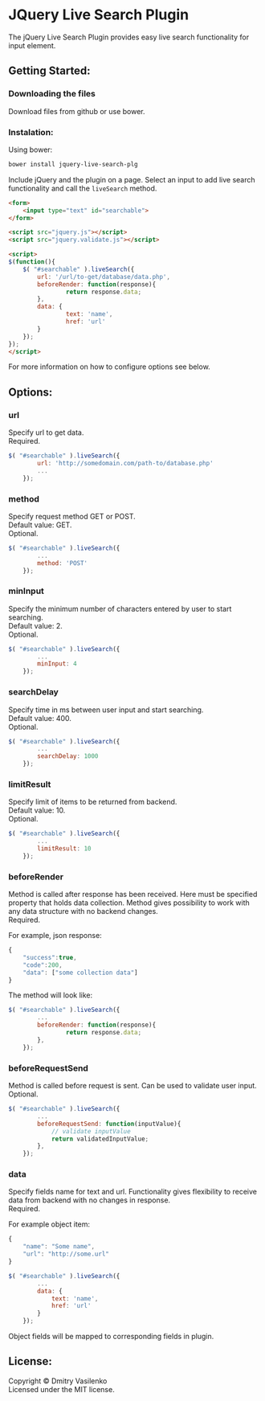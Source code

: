JQuery Live Search Plugin 
================================

The jQuery Live Search Plugin provides easy live search functionality for input element.

## Getting Started:

### Downloading the files

Download files from github or use bower.

### Instalation:

Using bower:<br>

```sh
bower install jquery-live-search-plg
```

Include jQuery and the plugin on a page. Select an input to add live search functionality and call the `liveSearch` method.

```html
<form>
	<input type="text" id="searchable">
</form>

<script src="jquery.js"></script>
<script src="jquery.validate.js"></script>

<script>
$(function(){
    $( "#searchable" ).liveSearch({
        url: '/url/to-get/database/data.php',
        beforeRender: function(response){
                return response.data;
        },
        data: {
                text: 'name',
                href: 'url' 
        }
    });
});
</script>
```

For more information on how to configure options see below.

## Options:

### url
Specify url to get data.<br>
Required.

```javascript
$( "#searchable" ).liveSearch({
        url: 'http://somedomain.com/path-to/database.php'
        ...
    });
```

### method
Specify request method GET or POST.<br>
Default value: GET.<br>
Optional.

```javascript
$( "#searchable" ).liveSearch({
        ...
        method: 'POST'
    });
```

### minInput
Specify the minimum number of characters entered by user to start searching.<br>
Default value: 2.<br>
Optional.

```javascript
$( "#searchable" ).liveSearch({
        ...
        minInput: 4
    });
```

### searchDelay
Specify time in ms between user input and start searching.<br>
Default value: 400.<br>
Optional.

```javascript
$( "#searchable" ).liveSearch({
        ...
        searchDelay: 1000
    });
```

### limitResult
Specify limit of items to be returned from backend.<br>
Default value: 10.<br>
Optional.

```javascript
$( "#searchable" ).liveSearch({
        ...
        limitResult: 10
    });
```

### beforeRender
Method is called after response has been received. Here must be specified property that holds data collection.
Method gives possibility to work with any data structure with no backend changes.<br>
Required.

For example, json response:

```javascript
{
    "success":true,
    "code":200,
    "data": ["some collection data"]	
}
```

The method will look like:

```javascript
$( "#searchable" ).liveSearch({
        ...
        beforeRender: function(response){
                return response.data;
        },
    });
```

### beforeRequestSend
Method is called before request is sent. Can be used to validate user input.<br>
Optional.

```javascript
$( "#searchable" ).liveSearch({
        ...
        beforeRequestSend: function(inputValue){
            // validate inputValue
            return validatedInputValue;
        },
    });
```

### data
Specify fields name for text and url. Functionality gives flexibility to receive data from backend with no changes in response.<br>
Required.

For example object item:

```javascript
{
    "name": "Some name",
    "url": "http://some.url"
}
```

```javascript
$( "#searchable" ).liveSearch({
        ...
        data: {
            text: 'name',
            href: 'url'
        }
    });
```

Object fields will be mapped to corresponding fields in plugin.



## License:
Copyright &copy; Dmitry Vasilenko<br>
Licensed under the MIT license.